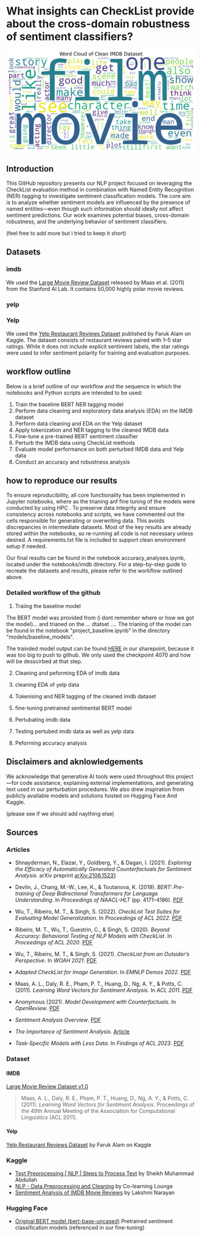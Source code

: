 # What insights can CheckList provide about the cross-domain robustness of sentiment classifiers?

![](report/images/wordcloud.png)


## Introduction

This GitHub repository presents our NLP project focused on leveraging the CheckList evaluation method in combination with Named Entity Recognition (NER) tagging to investigate sentiment classification models. The core aim is to analyze whether sentiment models are influenced by the presence of named entities—even though such information should ideally not affect sentiment predictions. Our work examines potential biases, cross-domain robustness, and the underlying behavior of sentiment classifiers.

(feel free to add more but i tried to keep it short)

## Datasets

### imdb

We used the [Large Movie Review Dataset](https://ai.stanford.edu/~amaas/data/sentiment/) released by Maas et al. (2011) from the Stanford AI Lab. It contains 50,000 highly polar movie reviews.

### yelp

### Yelp

We used the [Yelp Restaurant Reviews Dataset](https://www.kaggle.com/datasets/farukalam/yelp-restaurant-reviews) published by Faruk Alam on Kaggle. The dataset consists of restaurant reviews paired with 1–5 star ratings. While it does not include explicit sentiment labels, the star ratings were used to infer sentiment polarity for training and evaluation purposes.



## workflow outline

Below is a brief outline of our workflow and the sequence in which the notebooks and Python scripts are intended to be used:

1. Train the baseline BERT NER tagging model
2. Perform data cleaning and exploratory data analysis (EDA) on the IMDB dataset
3. Perform data cleaning and EDA on the Yelp dataset
4. Apply tokenization and NER tagging to the cleaned IMDB data
5. Fine-tune a pre-trained BERT sentiment classifier
6. Perturb the IMDB data using CheckList methods
7. Evaluate model performance on both perturbed IMDB data and Yelp data
8. Conduct an accuracy and robustness analysis

## how to reproduce our results

To ensure reproducibility, all core functionality has been implemented in Jupyter notebooks, where as the trianing anf fine tuning of the models were conducted by using HPC . To preserve data integrity and ensure consistency across notebooks and scripts, we have commented out the cells responsible for generating or overwriting data. This avoids discrepancies in intermediate datasets. Most of the key results are already stored within the notebooks, so re-running all code is not necessary unless desired. A requirements.txt file is included to support clean environment setup if needed.

Our final results can be found in the notebook accuracy_analyses.ipynb, located under the notebooks/imdb directory. For a step-by-step guide to recreate the datasets and results, please refer to the workflow outlined above.

### Detailed workflow of the github

1. Traiing the baseline model

The BERT model was provided from (i dont remember where or how we got the model)... and trianed on the ... dtatset .... The trianing of the model can be found in the notebook "project_baseline.ipynb" in the directory "models/baseline_models". 

The trainded model output can be found [HERE](https://ituniversity.sharepoint.com/:f:/s/NLP572/EmPch8O89UtCgIcIPi6vapMBxB_O0rVGicvcW1p6u64x0A) in our sharepoint, because it was too big to push to github. We only used the checkpoint 4070 and how will be desscirbed at that step. 

2. Cleaning and peforming EDA of  imdb data





3. cleaning EDA of yelp data

4. Tokenising and NER tagging of the cleaned imdb dataset

5. fine-tuning pretrained sentimental BERT model

6. Pertubating imdb data

7. Testing pertubed imdb data as well as yelp data

8. Peforming accuracy analysis

## Disclaimers and aknlowledgements

We acknowledge that generative AI tools were used throughout this project—for code assistance, explaining external implementations, and generating text used in our perturbation procedures. We also drew inspiration from publicly available models and solutions hosted on Hugging Face And Kaggle. 

(please see if we should add naything else)

## Sources

### Articles

- Shnayderman, N., Elazar, Y., Goldberg, Y., & Dagan, I. (2021). *Exploring the Efficacy of Automatically Generated Counterfactuals for Sentiment Analysis*. arXiv preprint [arXiv:2106.15231](https://arxiv.org/pdf/2106.15231)

- Devlin, J., Chang, M.-W., Lee, K., & Toutanova, K. (2019). *BERT: Pre-training of Deep Bidirectional Transformers for Language Understanding*. In *Proceedings of NAACL-HLT* (pp. 4171–4186). [PDF](https://aclanthology.org/N19-1423.pdf)

- Wu, T., Ribeiro, M. T., & Singh, S. (2022). *CheckList Test Suites for Evaluating Model Generalization*. In *Proceedings of ACL 2022*. [PDF](https://aclanthology.org/2022.acl-long.577.pdf)

- Ribeiro, M. T., Wu, T., Guestrin, C., & Singh, S. (2020). *Beyond Accuracy: Behavioral Testing of NLP Models with CheckList*. In *Proceedings of ACL 2020*. [PDF](https://aclanthology.org/2020.acl-main.442.pdf)

- Wu, T., Ribeiro, M. T., & Singh, S. (2021). *CheckList from an Outsider’s Perspective*. In *WOAH 2021*. [PDF](https://aclanthology.org/2021.woah-1.9.pdf)

- *Adapted CheckList for Image Generation*. In *EMNLP Demos 2022*. [PDF](https://aclanthology.org/2022.emnlp-demos.4.pdf)

- Maas, A. L., Daly, R. E., Pham, P. T., Huang, D., Ng, A. Y., & Potts, C. (2011). *Learning Word Vectors for Sentiment Analysis*. In *ACL 2011*. [PDF](https://aclanthology.org/P11-1015.pdf)

- Anonymous (2021). *Model Development with Counterfactuals*. In *OpenReview*. [PDF](https://openreview.net/pdf?id=B329drNt9Dj)

- *Sentiment Analysis Overview*. [PDF](https://aclanthology.org/N18-1171.pdf)

- *The Importance of Sentiment Analysis*. [Article](https://journal.arrus.id/index.php/soshum/article/view/1992/1297)

- *Task-Specific Models with Less Data*. In *Findings of ACL 2023*. [PDF](https://aclanthology.org/2023.findings-acl.507.pdf)

### Dataset

#### IMDB

[Large Movie Review Dataset v1.0](https://ai.stanford.edu/~amaas/data/sentiment/)  
> Maas, A. L., Daly, R. E., Pham, P. T., Huang, D., Ng, A. Y., & Potts, C. (2011). *Learning Word Vectors for Sentiment Analysis*. Proceedings of the 49th Annual Meeting of the Association for Computational Linguistics (ACL 2011).

#### Yelp

[Yelp Restaurant Reviews Dataset](https://www.kaggle.com/datasets/farukalam/yelp-restaurant-reviews) by Faruk Alam on Kaggle

### Kaggle

- [Text Preprocessing | NLP | Steps to Process Text](https://www.kaggle.com/code/abdmental01/text-preprocessing-nlp-steps-to-process-text) by Sheikh Muhammad Abdullah  
- [NLP - Data Preprocessing and Cleaning](https://www.kaggle.com/code/colearninglounge/nlp-data-preprocessing-and-cleaning) by Co-learning Lounge  
- [Sentiment Analysis of IMDB Movie Reviews](https://www.kaggle.com/code/lakshmi25npathi/sentiment-analysis-of-imdb-movie-reviews/notebook) by Lakshmi Narayan

### Hugging Face

- [Original BERT model (bert-base-uncased)](https://huggingface.co/bert-base-uncased) Pretrained sentiment classification models (referenced in our fine-tuning)

